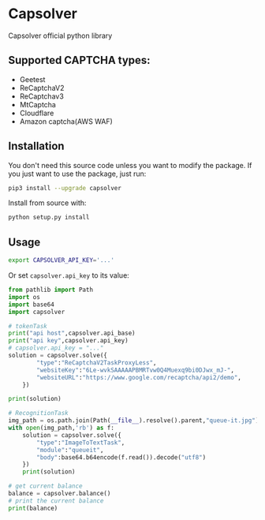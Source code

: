 # Capsolver
Capsolver official python library

## Supported CAPTCHA types:
- Geetest
- ReCaptchaV2
- ReCaptchav3
- MtCaptcha
- Cloudflare
- Amazon captcha(AWS WAF)


## Installation

You don't need this source code unless you want to modify the package. If you just
want to use the package, just run:

```sh
pip3 install --upgrade capsolver
```

Install from source with:

```sh
python setup.py install
```

## Usage

```bash
export CAPSOLVER_API_KEY='...'
```

Or set `capsolver.api_key` to its value:

```python
from pathlib import Path
import os
import base64
import capsolver

# tokenTask
print("api host",capsolver.api_base)
print("api key",capsolver.api_key)
# capsolver.api_key = "..."
solution = capsolver.solve({
        "type":"ReCaptchaV2TaskProxyLess",
        "websiteKey":"6Le-wvkSAAAAAPBMRTvw0Q4Muexq9bi0DJwx_mJ-",
        "websiteURL":"https://www.google.com/recaptcha/api2/demo",
    })

print(solution)

# RecognitionTask
img_path = os.path.join(Path(__file__).resolve().parent,"queue-it.jpg")
with open(img_path,'rb') as f:
    solution = capsolver.solve({
        "type":"ImageToTextTask",
        "module":"queueit",
        "body":base64.b64encode(f.read()).decode("utf8")
    })
    print(solution)

# get current balance
balance = capsolver.balance()
# print the current balance
print(balance)
```


